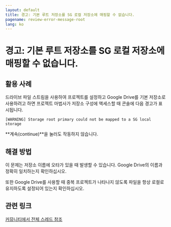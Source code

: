 ```yaml
---
layout: default
title: 경고: 기본 루트 저장소를 SG 로컬 저장소에 매핑할 수 없습니다.
pagename: review-error-message-root
lang: ko
---
```


# 경고: 기본 루트 저장소를 SG 로컬 저장소에 매핑할 수 없습니다.

## 활용 사례

드라이브 파일 스트림을 사용하여 프로젝트를 설정하고 Google Drive를 기본 저장소로 사용하려고 하면 프로젝트 마법사가 저장소 구성에 액세스할 때 콘솔에 다음 경고가 표시됩니다.

`[WARNING] Storage root primary could not be mapped to a SG local storage`

**계속(continue)**을 눌러도 작동하지 않습니다.

## 해결 방법

이 문제는 저장소 이름에 오타가 있을 때 발생할 수 있습니다. Google Drive의 이름과 정확히 일치하는지 확인하십시오.

또한 Google Drive를 사용할 때 중복 프로젝트가 나타나지 않도록 파일을 항상 로컬로 유지하도록 설정되어 있는지 확인하십시오.

## 관련 링크

[커뮤니티에서 전체 스레드 참조](https://community.shotgridsoftware.com/t/11185)